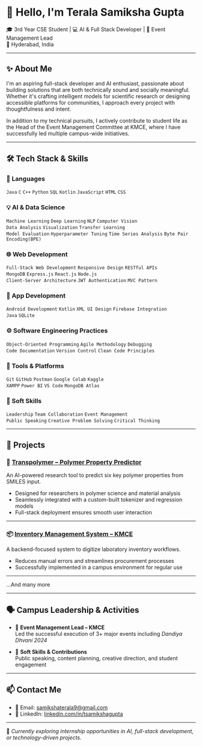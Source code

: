 # 👋 Hello, I'm Terala Samiksha Gupta

🎓 3rd Year CSE Student | 💻 AI & Full Stack Developer | 🎯 Event Management Lead  
📍 Hyderabad, India 

---

## ✨ About Me

I'm an aspiring full-stack developer and AI enthusiast, passionate about building solutions that are both technically sound and socially meaningful. Whether it's crafting intelligent models for scientific research or designing accessible platforms for communities, I approach every project with thoughtfulness and intent.

In addition to my technical pursuits, I actively contribute to student life as the Head of the Event Management Committee at KMCE, where I have successfully led multiple campus-wide initiatives.

---

## 🛠️ Tech Stack & Skills

### 💬 Languages  
`Java` `C` `C++` `Python` `SQL` `Kotlin` `JavaScript` `HTML` `CSS`

### 💡 AI & Data Science  
`Machine Learning` `Deep Learning` `NLP` `Computer Vision`  
`Data Analysis` `Visualization` `Transfer Learning`  
`Model Evaluation` `Hyperparameter Tuning` `Time Series Analysis` `Byte Pair Encoding(BPE)`

### 🌐 Web Development  
`Full-Stack Web Development` `Responsive Design` `RESTful APIs`  
`MongoDB` `Express.js` `React.js` `Node.js`  
`Client-Server Architecture` `JWT Authentication` `MVC Pattern`

### 📱 App Development  
`Android Development` `Kotlin` `XML UI Design` `Firebase Integration`  
`Java` `SQLite`

### ⚙️ Software Engineering Practices  
`Object-Oriented Programming` `Agile Methodology` `Debugging`  
`Code Documentation` `Version Control` `Clean Code Principles`

### 🧰 Tools & Platforms  
`Git` `GitHub` `Postman` `Google Colab` `Kaggle`  
`XAMPP` `Power BI` `VS Code` `MongoDB Atlas`

### 🌟 Soft Skills  
`Leadership` `Team Collaboration` `Event Management`  
`Public Speaking` `Creative Problem Solving` `Critical Thinking`

  

---

## 📂 Projects

### 🔬 [Transpolymer – Polymer Property Predictor](https://github.com/tsamikshagupta/Transpolymer-PS)  
An AI-powered research tool to predict six key polymer properties from SMILES input.  
- Designed for researchers in polymer science and material analysis  
- Seamlessly integrated with a custom-built tokenizer and regression models  
- Full-stack deployment ensures smooth user interaction

---

### 📦 [Inventory Management System – KMCE](https://github.com/tsamikshagupta/inventory_management)  
A backend-focused system to digitize laboratory inventory workflows.  
- Reduces manual errors and streamlines procurement processes  
- Successfully implemented in a campus environment for regular use  

---

...And many more 

---

## 🗣️ Campus Leadership & Activities

- 🎤 **Event Management Lead – KMCE**  
  Led the successful execution of 3+ major events including *Dandiya Dhvani 2024*

- 🧠 **Soft Skills & Contributions**  
  Public speaking, content planning, creative direction, and student engagement  

---

## 📫 Contact Me

- 📧 Email: [samikshaterala9@gmail.com](mailto:samikshaterala9@gmail.com)  
- 🔗 LinkedIn: [linkedin.com/in/tsamikshagupta](https://www.linkedin.com/in/tsamikshagupta)

---

🎯 *Currently exploring internship opportunities in AI, full-stack development, or technology-driven projects.*
